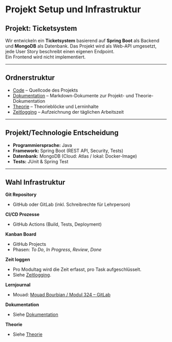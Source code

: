 # Projekt Setup und Infrastruktur

## Projekt: Ticketsystem

Wir entwickeln ein **Ticketsystem** basierend auf **Spring Boot** als Backend und **MongoDB** als Datenbank.
Das Projekt wird als Web-API umgesetzt, jede User Story beschreibt einen eigenen Endpoint.  
Ein Frontend wird nicht implementiert.

---

## Ordnerstruktur

- [Code](./Code/) – Quellcode des Projekts
- [Dokumentation](./Dokumentation/) – Markdown-Dokumente zur Projekt- und Theorie-Dokumentation
- [Theorie](./Theorie/) – Theorieblöcke und Lerninhalte
- [Zeitlogging](./Zeitlogging/) – Aufzeichnung der täglichen Arbeitszeit

---

## Projekt/Technologie Entscheidung

- **Programmiersprache:** Java
- **Framework:** Spring Boot (REST API, Security, Tests)
- **Datenbank:** MongoDB (Cloud: Atlas / lokal: Docker-Image)
- **Tests:** JUnit & Spring Test

---

## Wahl Infrastruktur

**Git Repository**

- GitHub oder GitLab (inkl. Schreibrechte für Lehrperson)

**CI/CD Prozesse**

- GitHub Actions (Build, Tests, Deployment)

**Kanban Board**

- GitHub Projects
- Phasen: _To Do_, _In Progress_, _Review_, _Done_

**Zeit loggen**

- Pro Modultag wird die Zeit erfasst, pro Task aufgeschlüsselt.
- Siehe [Zeitlogging](./Zeitlogging/).

**Lernjournal**

- Mouad: [Mouad Bourbian / Modul 324 – GitLab](https://gitlab.com/Mouad.Bourbian/modul-324-mouad-bourbian)

**Dokumentation**

- Siehe [Dokumentation](./Dokumentation/)

**Theorie**

- Siehe [Theorie](./Theorie/)
